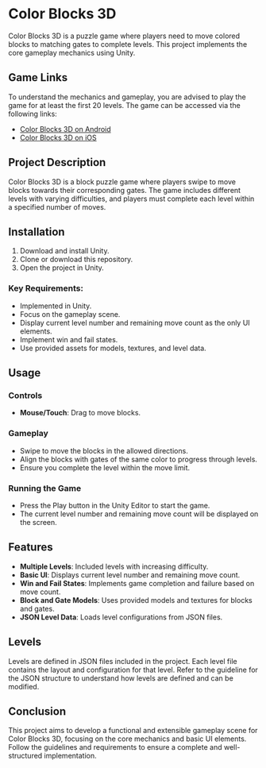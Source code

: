 # Color Blocks 3D

Color Blocks 3D is a puzzle game where players need to move colored blocks to matching gates to complete levels. This project implements the core gameplay mechanics using Unity.

## Game Links
To understand the mechanics and gameplay, you are advised to play the game for at least the first 20 levels. The game can be accessed via the following links:
- [Color Blocks 3D on Android](https://play.google.com/store/apps/details?id=com.bonnie.colorblocks3d)
- [Color Blocks 3D on iOS](https://apps.apple.com/tr/app/color-blocks-3d-slide-puzzle/id6451383609)

## Project Description

Color Blocks 3D is a block puzzle game where players swipe to move blocks towards their corresponding gates. The game includes different levels with varying difficulties, and players must complete each level within a specified number of moves.

## Installation
1. Download and install Unity.
2. Clone or download this repository.
3. Open the project in Unity.

### Key Requirements:
- Implemented in Unity.
- Focus on the gameplay scene.
- Display current level number and remaining move count as the only UI elements.
- Implement win and fail states.
- Use provided assets for models, textures, and level data.

## Usage

### Controls
- **Mouse/Touch**: Drag to move blocks.

### Gameplay
- Swipe to move the blocks in the allowed directions.
- Align the blocks with gates of the same color to progress through levels.
- Ensure you complete the level within the move limit.

### Running the Game
- Press the Play button in the Unity Editor to start the game.
- The current level number and remaining move count will be displayed on the screen.

## Features

- **Multiple Levels**: Included levels with increasing difficulty.
- **Basic UI**: Displays current level number and remaining move count.
- **Win and Fail States**: Implements game completion and failure based on move count.
- **Block and Gate Models**: Uses provided models and textures for blocks and gates.
- **JSON Level Data**: Loads level configurations from JSON files.

## Levels

Levels are defined in JSON files included in the project. Each level file contains the layout and configuration for that level. Refer to the guideline for the JSON structure to understand how levels are defined and can be modified.

## Conclusion
This project aims to develop a functional and extensible gameplay scene for Color Blocks 3D, focusing on the core mechanics and basic UI elements. Follow the guidelines and requirements to ensure a complete and well-structured implementation.
